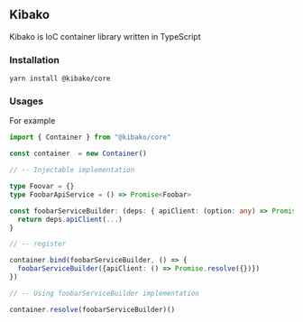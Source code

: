 ## Kibako

Kibako is IoC container library written in TypeScript

### Installation

`yarn install @kibako/core`

### Usages

For example

```typescript
import { Container } from "@kibako/core"

const container  = new Container()

// -- Injectable implementation

type Foovar = {}
type FoobarApiService = () => Promise<Foobar>

const foobarServiceBuilder: (deps: { apiClient: (option: any) => Promise<any> }) => FoobarApiService = (deps) => () => {
  return deps.apiClient(...)
}

// -- register

container.bind(foobarServiceBuilder, () => {
  foobarServiceBuilder({apiClient: () => Promise.resolve({})})
})

// -- Using foobarServiceBuilder implementation

container.resolve(foobarServiceBuilder)()

```
